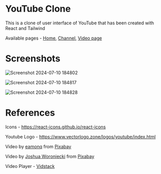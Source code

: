 <h1>YouTube Clone</h1>

This is a clone of user interface of YouTube that has been created with React and Tailwind

Available pages - 
<a href="https://youtubeclonebymastersoft.netlify.app/">Home</a>, 
<a href="https://youtubeclonebymastersoft.netlify.app/channel/@mastersoft">Channel<a>, 
<a href="https://youtubeclonebymastersoft.netlify.app/video/0">Video page</a>

<h1>Screenshots</h1>

![Screenshot 2024-07-10 184802](https://github.com/Kavie12/youtube-clone/assets/96915219/39f43964-5645-482a-a85e-d14924cc424c)

![Screenshot 2024-07-10 184817](https://github.com/Kavie12/youtube-clone/assets/96915219/4219a2ac-e5e5-4a83-88e9-700261433ef5)

![Screenshot 2024-07-10 184828](https://github.com/Kavie12/youtube-clone/assets/96915219/de917ead-aba0-44f9-9776-e15b7758841d)

<h1>References</h1>

Icons - https://react-icons.github.io/react-icons

Youtube Logo - https://www.vectorlogo.zone/logos/youtube/index.html

Video by <a href="https://pixabay.com/users/eamonq-8645448/?utm_source=link-attribution&utm_medium=referral&utm_campaign=video&utm_content=199294">eamonq</a> from <a href="https://pixabay.com//?utm_source=link-attribution&utm_medium=referral&utm_campaign=video&utm_content=199294">Pixabay</a>

Video by <a href="https://pixabay.com/users/joshuaworoniecki-12734309/?utm_source=link-attribution&utm_medium=referral&utm_campaign=video&utm_content=201766">Joshua Woroniecki</a> from <a href="https://pixabay.com//?utm_source=link-attribution&utm_medium=referral&utm_campaign=video&utm_content=201766">Pixabay</a>

Video Player - <a href="https://www.vidstack.io/">Vidstack</a>
